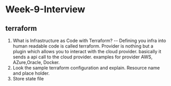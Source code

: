 # Week-9-Interview

## terraform 
1. What is Infrastructure as Code with Terraform?
  -- Defining you infra into human readable code is called terraform. Provider is nothing but a plugin which allows you to interact with the cloud provider. basically it sends a api call to the cloud provider. examples for provider AWS, AZure,Oracle, Docker.
1. Look the sample terraform configuration and explain. Resource name and place holder.
2. Store state file
   
